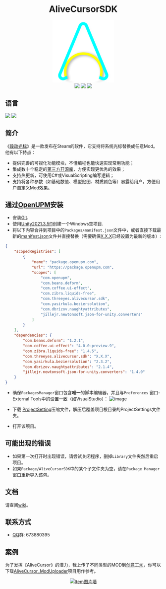 <h1 align="center">AliveCursorSDK</h1>

<p align="center">
    <a href="https://store.steampowered.com/app/1606490/Alive_Cursor/"><img src="https://github.com/Threeyes/AliveCursorSDK/blob/main/Threeyes/SDK/Textures/ACSDK%20Icon.png?raw=true" alt="Logo" width="200px" height="200px" />
    <br />
	<a href="https://download.unity3d.com/download_unity/40eb3a945986/UnityDownloadAssistant-2021.3.5f1.exe"><img src="https://img.shields.io/badge/%20Unity-2021.3.5f1%20-blue" /></a>
	<a href="https://openupm.com/packages/com.threeyes.alivecursor.sdk/"><img src="https://img.shields.io/npm/v/com.threeyes.alivecursor.sdk?label=openupm&amp;registry_uri=https://package.openupm.com" /></a>
	<a href="https://github.com/Threeyes/AliveCursorSDK/blob/main/LICENSE"><img src="https://img.shields.io/badge/License-MIT-brightgreen.svg" /></a>
    <br />
</p>

## 语言
<p float="left">
  <a href="https://github.com/Threeyes/AliveCursorSDK/blob/main/locale/README-zh-CN.md"><img src="https://raw.githubusercontent.com/hampusborgos/country-flags/main/png100px/cn.png"/></a>
    <a href="https://github.com/Threeyes/AliveCursorSDK"><img src="https://raw.githubusercontent.com/hampusborgos/country-flags/main/png100px/us.png"/></a>
</p>

## 简介
《[躁动光标](https://store.steampowered.com/app/1606490/Alive_Cursor/)》是一款发布在Steam的软件，它支持将系统光标替换成任意Mod。他有以下特点：
+ 提供完善的可视化功能模块，不懂编程也能快速实现常用功能；
+ 集成数十个稳定的[第三方开源库](https://github.com/Threeyes/AliveCursorSDK/wiki/Third-party-zh-CN)，方便实现更优秀的效果；
+ 支持热更新，可使用C#或VisualScripting编写逻辑；
+ 支持将各种参数（如基础数值、模型贴图、材质颜色等）暴露给用户，方便用户自定义Mod效果。

## 通过[OpenUPM](https://openupm.com/packages/com.threeyes.alivecursor.sdk/)安装
+ 安装[Git](https://git-scm.com/).
+ 使用[Unity2021.3.5f1](https://download.unity3d.com/download_unity/40eb3a945986/UnityDownloadAssistant-2021.3.5f1.exe)创建一个Windows空项目.
+ 将以下内容合并到项目中的`Packages/manifest.json`文件中，或者直接下载最新的[manifest.json](https://raw.githubusercontent.com/Threeyes/AliveCursorSDK/main/ProjectConfig~/manifest.json)文件并直接替换（需要确保<u>X.X.X</u>已经设置为最新的版本）:
```json
{
    "scopedRegistries": [
        {
            "name": "package.openupm.com",
            "url": "https://package.openupm.com",
            "scopes": [
                "com.openupm",
                "com.beans.deform",
                "com.coffee.ui-effect",
                "com.zibra.liquids-free",
                "com.threeyes.alivecursor.sdk",
                "com.yasirkula.beziersolution",
                "com.dbrizov.naughtyattributes",
                "jillejr.newtonsoft.json-for-unity.converters"
            ]
        }
    ],
    "dependencies": {
        "com.beans.deform": "1.2.1",
        "com.coffee.ui-effect": "4.0.0-preview.9",
        "com.zibra.liquids-free": "1.4.5",
        "com.threeyes.alivecursor.sdk": "X.X.X",
        "com.yasirkula.beziersolution": "2.3.2",
        "com.dbrizov.naughtyattributes": "2.1.4",
        "jillejr.newtonsoft.json-for-unity.converters": "1.4.0"
    }
}
```
+ 确保`PackagesManager`窗口包含**唯一**的脚本编辑器，并且与`Preferences` 窗口-External Tools中的设置一致（如VisualStudio）：
![image](https://user-images.githubusercontent.com/13210990/180822147-5a917199-279f-4cbb-a073-32e5078e2709.png)

+ 下载 [ProjectSetting](https://raw.githubusercontent.com/Threeyes/AliveCursorSDK/main/ProjectConfig~/ProjectSettings.zip)压缩文件，解压后覆盖项目根目录的ProjectSettings文件夹。
+ 打开该项目。

## 可能出现的错误
+ 如果第一次打开时出现错误，请尝试关闭程序，删掉`Library`文件夹然后重启项目。
+ 如果`Package/AliveCursorSDK`中的某个子文件夹为空，请在`Package Manager`窗口重新导入该包。

## 文档
请查阅[wiki](https://github.com/Threeyes/AliveCursorSDK/wiki/Home-zh-CN)。

## 联系方式
+ [QQ](https://im.qq.com/index/)群: 673880395

## 案例
为了发挥《AliveCursor》的潜力，我上传了不同类型的MOD到[创意工坊](https://steamcommunity.com/profiles/76561199378980403/myworkshopfiles/?appid=1606490)，你可以下载[AliveCursor_ModUploader](https://github.com/Threeyes/AliveCursor_ModUploader)项目用作参考。
<p align="center">
    <a href="https://github.com/Threeyes/AliveCursor_ModUploader"><img src="https://user-images.githubusercontent.com/13210990/195757514-014d8d7d-b0bf-438c-9e53-40300185e1a2.gif" alt="Item图片墙" width="600px" height="450px" />
    <br />
</p>    